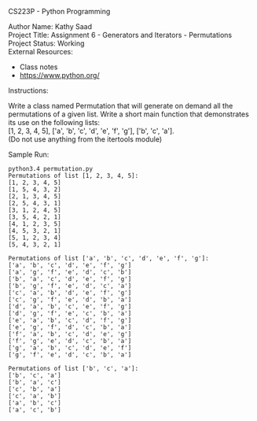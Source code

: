 CS223P - Python Programming

Author Name: Kathy Saad<br>
Project Title: Assignment 6 - Generators and Iterators - Permutations<br>
Project Status: Working<br>
External Resources:<br>
- Class notes<br>
- https://www.python.org/<br>

Instructions:

Write a class named Permutation that will generate on demand all the permutations of a given list. Write a short main function that demonstrates its use on the following lists:<br>
[1, 2, 3, 4, 5], ['a', 'b', 'c', 'd', 'e', 'f', 'g'], ['b', 'c', 'a'].<br>
(Do not use anything from the itertools module)

Sample Run:

	python3.4 permutation.py 
	Permutations of list [1, 2, 3, 4, 5]:
	[1, 2, 3, 4, 5]
	[1, 5, 4, 3, 2]
	[2, 1, 3, 4, 5]
	[2, 5, 4, 3, 1]
	[3, 1, 2, 4, 5]
	[3, 5, 4, 2, 1]
	[4, 1, 2, 3, 5]
	[4, 5, 3, 2, 1]
	[5, 1, 2, 3, 4]
	[5, 4, 3, 2, 1]

	Permutations of list ['a', 'b', 'c', 'd', 'e', 'f', 'g']:
	['a', 'b', 'c', 'd', 'e', 'f', 'g']
	['a', 'g', 'f', 'e', 'd', 'c', 'b']
	['b', 'a', 'c', 'd', 'e', 'f', 'g']
	['b', 'g', 'f', 'e', 'd', 'c', 'a']
	['c', 'a', 'b', 'd', 'e', 'f', 'g']
	['c', 'g', 'f', 'e', 'd', 'b', 'a']
	['d', 'a', 'b', 'c', 'e', 'f', 'g']
	['d', 'g', 'f', 'e', 'c', 'b', 'a']
	['e', 'a', 'b', 'c', 'd', 'f', 'g']
	['e', 'g', 'f', 'd', 'c', 'b', 'a']
	['f', 'a', 'b', 'c', 'd', 'e', 'g']
	['f', 'g', 'e', 'd', 'c', 'b', 'a']
	['g', 'a', 'b', 'c', 'd', 'e', 'f']
	['g', 'f', 'e', 'd', 'c', 'b', 'a']

	Permutations of list ['b', 'c', 'a']:
	['b', 'c', 'a']
	['b', 'a', 'c']
	['c', 'b', 'a']
	['c', 'a', 'b']
	['a', 'b', 'c']
	['a', 'c', 'b']